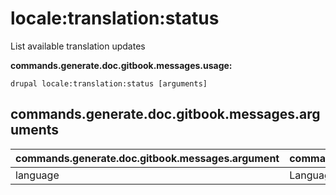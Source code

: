 # locale:translation:status
List available translation updates

**commands.generate.doc.gitbook.messages.usage:**
```
drupal locale:translation:status [arguments]
```

## commands.generate.doc.gitbook.messages.arguments
commands.generate.doc.gitbook.messages.argument | commands.generate.doc.gitbook.messages.details
---------|-------------
language | Language for instance es or Spanish

